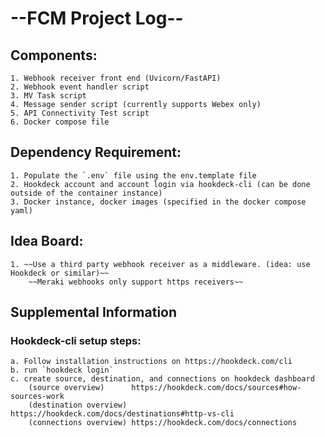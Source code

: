 # --FCM Project Log--

## Components:
    1. Webhook receiver front end (Uvicorn/FastAPI)
    2. Webhook event handler script
    3. MV Task script
    4. Message sender script (currently supports Webex only)
    5. API Connectivity Test script
    6. Docker compose file

## Dependency Requirement:
    1. Populate the `.env` file using the env.template file
    2. Hookdeck account and account login via hookdeck-cli (can be done outside of the container instance)
    3. Docker instance, docker images (specified in the docker compose yaml)


## Idea Board:
    1. ~~Use a third party webhook receiver as a middleware. (idea: use Hookdeck or similar)~~
        ~~Meraki webhooks only support https receivers~~

## Supplemental Information
### Hookdeck-cli setup steps:
    a. Follow installation instructions on https://hookdeck.com/cli
    b. run `hookdeck login`
    c. create source, destination, and connections on hookdeck dashboard
        (source overview)      https://hookdeck.com/docs/sources#how-sources-work
        (destination overview) https://hookdeck.com/docs/destinations#http-vs-cli
        (connections overview) https://hookdeck.com/docs/connections
